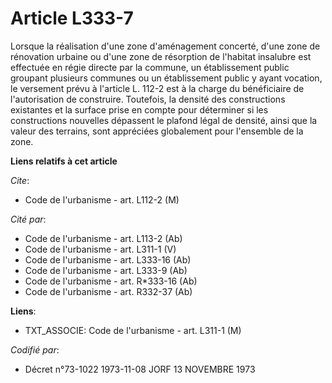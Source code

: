 # Article L333-7

Lorsque la réalisation d'une zone d'aménagement concerté, d'une zone de rénovation urbaine ou d'une zone de résorption de
l'habitat insalubre est effectuée en régie directe par la commune, un établissement public groupant plusieurs communes ou un
établissement public y ayant vocation, le versement prévu à l'article L. 112-2 est à la charge du bénéficiaire de
l'autorisation de construire. Toutefois, la densité des constructions existantes et la surface prise en compte pour
déterminer si les constructions nouvelles dépassent le plafond légal de densité, ainsi que la valeur des terrains, sont
appréciées globalement pour l'ensemble de la zone.

**Liens relatifs à cet article**

_Cite_:

  - Code de l'urbanisme - art. L112-2 (M)

_Cité par_:

  - Code de l'urbanisme - art. L113-2 (Ab)
  - Code de l'urbanisme - art. L311-1 (V)
  - Code de l'urbanisme - art. L333-16 (Ab)
  - Code de l'urbanisme - art. L333-9 (Ab)
  - Code de l'urbanisme - art. R*333-16 (Ab)
  - Code de l'urbanisme - art. R332-37 (Ab)

**Liens**:

  - TXT_ASSOCIE: Code de l'urbanisme - art. L311-1 (M)

_Codifié par_:

  - Décret n°73-1022 1973-11-08 JORF 13 NOVEMBRE 1973
